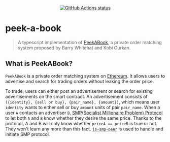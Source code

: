 <p align="center">
  <a href="https://github.com/actions/checkout"><img alt="GitHub Actions status" src="https://github.com/mhchia/peek-a-book/workflows/test/badge.svg"></a>
</p>

# peek-a-book
> A typescript implementation of [PeekABook][peek_a_book], a private order matching system proposed by Barry Whitehat and Kobi Gurkan.

## What is PeekABook?
`PeekABook` is a private order matching system on [Ethereum](https://en.wikipedia.org/wiki/Ethereum). It allows users to advertise and search for trading orders without leaking the order price.

To trade, users can either post an advertisement or search for existing advertisements on the smart contract. An advertisement consists of `({identity}, {sell or buy}, {pair_name}, {amount})`, which means user `identity` wants to either sell or buy `amount` units of pair `pair_name`. When a user `A` contacts an advertiser `B`, [SMP(Socialist Millionaire Problem) Protocol][smp_wiki] to let both `A` and `B` know whether they desire the same price. Thanks to the protocol, A and B will only know whether `priceA == priceB` is true or not. They won't learn any more than this fact. [`js-smp-peer`][js_smp_peer] is used to handle and initiate SMP protocol.

<!-- TODO: More information about the contract and the tutorial to use the demo page. -->

[peek_a_book]: https://ethresear.ch/t/peekabook-private-order-matching/6987
[smp_wiki]: https://en.wikipedia.org/wiki/Socialist_millionaires
[js_smp_peer]: https://github.com/mhchia/js-smp-peer
[ethereum]: https://en.wikipedia.org/wiki/Ethereum
